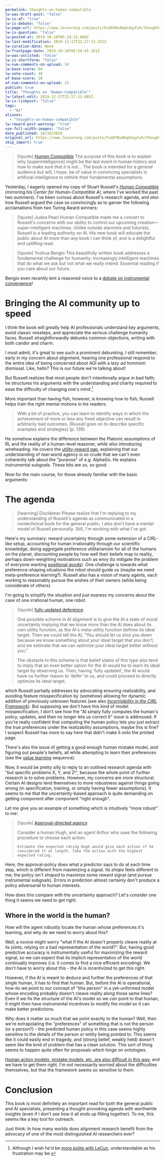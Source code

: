 ```yaml
---
permalink: thoughts-on-human-compatible
lw-was-draft-post: "false"
lw-is-af: "true"
lw-is-debate: "false"
lw-page-url: https://www.lesswrong.com/posts/FuGDYNvA6qh4qyFah/thoughts-on-human-compatible
lw-is-question: "false"
lw-posted-at: 2019-10-10T05:24:31.689Z
lw-last-modification: 2019-12-17T22:27:13.521Z
lw-curation-date: None
lw-frontpage-date: 2019-10-10T05:54:45.161Z
lw-was-unlisted: "false"
lw-is-shortform: "false"
lw-num-comments-on-upload: 34
lw-base-score: 64
lw-vote-count: 34
af-base-score: 20
af-num-comments-on-upload: 15
publish: true
title: "Thoughts on 'Human-Compatible'"
lw-latest-edit: 2019-12-17T22:27:13.803Z
lw-is-linkpost: "false"
tags: 
  - "AI"
aliases: 
  - "thoughts-on-human-compatible"
lw-reward-post-warning: "true"
use-full-width-images: "false"
date_published: 10/10/2019
original_url: https://www.lesswrong.com/posts/FuGDYNvA6qh4qyFah/thoughts-on-human-compatible
skip_import: true
---
```


> [!quote] [_Human Compatible_](https://www.amazon.com/Human-Compatible-Artificial-Intelligence-Problem/dp/0525558616) 
> The purpose of this book is to explain why \[superintelligence\] might be the last event in human history and how to make sure that it is not... The book is intended for a general audience but will, I hope, be of value in convincing specialists in artificial intelligence to rethink their fundamental assumptions.

Yesterday, I eagerly opened my copy of Stuart Russell's [_Human Compatible_](https://www.amazon.com/Human-Compatible-Artificial-Intelligence-Problem/dp/0525558616) (mirroring his _Center for Human-Compatible AI_, where I've worked the past two summers). I've been curious about Russell's research agenda, and _also_ how Russell argued the case so convincingly as to garner the following acclamations from two Turing Award winners:

 >[!quote] Judea Pearl
 > Human Compatible made me a convert to Russell's concerns with our ability to control our upcoming creation—super-intelligent machines. Unlike outside alarmists and futurists, Russell is a leading authority on AI. His new book will educate the public about AI more than any book I can think of, and is a delightful and uplifting read.
 
 > [!quote] Yoshua Bengio
 > This beautifully written book addresses a fundamental challenge for humanity: increasingly intelligent machines that do what we ask but not what we really intend. Essential reading if you care about our future. 

Bengio even recently lent a reasoned voice to a [debate on instrumental convergence](https://www.lesswrong.com/posts/WxW6Gc6f2z3mzmqKs/debate-on-instrumental-convergence-between-lecun-russell)!

# Bringing the AI community up to speed

I think the book will greatly help AI professionals understand key arguments, avoid classic missteps, and appreciate the serious challenge humanity faces. Russell straightforwardly debunks common objections, writing with both candor and charm.

I must admit, it's great to see such a prominent debunking. I still remember, early in my concern about alignment, hearing one professional respond to the entire idea of being concerned about AGI with a lazy _ad hominem_ dismissal. Like, hello? This is our future we're talking about!

But Russell realizes that most people don't intentionally argue in bad faith; he structures his arguments with the understanding and charity required to ease the difficulty of changing one's mind.[^polite] 

[^polite]: Although I wish he'd be [more polite with LeCun](https://www.lesswrong.com/posts/WxW6Gc6f2z3mzmqKs/debate-on-instrumental-convergence-between-lecun-russell), understandable as his frustration may be.

More important than having fish, however, is knowing how to fish; Russell helps train the right mental motions in his readers:

> With a bit of practice, you can learn to identify ways in which the achievement of more or less any fixed objective can result in arbitrarily bad outcomes. \[Russell goes on to describe specific examples and strategies\] (p. 139)

He somehow explains the difference between the Platonic assumptions of RL and the reality of a human-level reasoner, _while also_ introducing wireheading. He covers the [utility-reward gap](https://www.lesswrong.com/posts/bG4PR9uSsZqHg2gYY/utility-reward), explaining that our understanding of real-world agency is so crude that we can't even coherently talk about the "purpose" of e.g. AlphaGo. He explains instrumental subgoals. These bits are so, so good.

Now for the main course, for those already familiar with the basic arguments:

# The agenda

> [!warning] Disclaimer
> Please realize that I'm replying to my understanding of Russell's agenda as communicated in a nontechnical book for the general public; I also don't have a mental model of Russell personally. Still, I'm working with what I've got.

Here's my summary: reward uncertainty through some extension of a CIRL-like setup, accounting for human irrationality through our scientific knowledge, doing aggregate preference utilitarianism for all of the humans on the planet, discounting people by how well their beliefs map to reality, perhaps down-weighting motivations such as envy (to mitigate the problem of everyone wanting [positional goods](https://en.wikipedia.org/wiki/Positional_good)). One challenge is towards what preference-shaping situations the robot should guide us (maybe we need meta-preference learning?). Russell also has a vision of many agents, each working to reasonably pursue the wishes of their owners (while being considerate of others).

I'm going to simplify the situation and just express my concerns about the case of one irrational human, one robot.

> [!quote] [fully updated deference](https://arbital.com/p/updated_deference/):
>
> One possible scheme in AI alignment is to give the AI a state of moral uncertainty implying that we know more than the AI does about its own utility function, as the AI's meta-utility function defines its ideal target. Then we could tell the AI, "You should let us shut you down because we know something about your ideal target that you don't, and we estimate that we can optimize your ideal target better without you."
>
> The obstacle to this scheme is that belief states of this type also tend to imply that an even better option for the AI would be to learn its ideal target by observing us. Then, having 'fully updated', the AI would have no further reason to 'defer' to us, and could proceed to directly optimize its ideal target.

which Russell partially addresses by advocating ensuring realizability, and avoiding feature misspecification by (somehow) allowing for dynamic addition of previously unknown features (see also [_Incorrigibility in the CIRL Framework_](https://arxiv.org/abs/1709.06275)). But supposing we don't have this kind of model misspecification, I don't see how the "AI simply fully computes the human's policy, updates, and then no longer lets us correct it" issue is addressed. If you're really confident that computing the human policy lets you just extract the true preferences under the realizability assumptions, maybe this is fine? I suspect Russell has more to say here that didn't make it onto the printed page.

There's also the issue of getting a good enough human mistake model, _and_ figuring out people's beliefs, all while attempting to learn their preferences (see the [value learning](https://www.lesswrong.com/s/4dHMdK5TLN6xcqtyc) sequence).

Now, it would be pretty silly to reply to an outlined research agenda with "but specific problems X, Y, and Z!", because the whole point of further research is to solve problems. However, my concerns are more structural. Certain AI designs lend themselves to more robustness against things going wrong (in specification, training, or simply having fewer assumptions). It seems to me that the uncertainty-based approach is quite demanding on getting component after component "right enough".

Let me give you an example of something which is intuitively "more robust" to me: 

> [!quote] [Approval-directed agency](https://www.lesswrong.com/posts/7Hr8t6xwuuxBTqADK/approval-directed-agents-1)
>
> Consider a human Hugh, and an agent Arthur who uses the following procedure to choose each action:
>
> `Estimate the expected rating Hugh would give each action if he considered it at length. Take the action with the highest expected rating.`

Here, the approval-policy does what a predictor says to do at each time step, which is different from maximizing a signal. Its _shape_ feels different to me; the policy isn't _shaped_ to maximize some reward signal (and pursue instrumental subgoals). Errors in prediction almost certainly don't produce a policy adversarial to human interests.

How does this compare with the uncertainty approach? Let's consider one thing it seems we need to get right:

## Where in the world is the human?

How will the agent robustly locate the human whose preferences it's learning, and why do we need to worry about this?

Well, a novice might worry "what if the AI doesn't properly cleave reality at its joints, relying on a bad representation of the world?". But, having good predictive accuracy is instrumentally useful for maximizing the reward signal, so we can expect that its implicit representation of the world continually improves (i.e. it comes to find a nice efficient encoding). We don't have to worry about this - the AI is incentivized to get this right.

However, if the AI is meant to deduce and further the preferences of that single human, it has to find that human. But, before the AI is operational, how do we point to _our_ concept of "this person" in a yet-unformed model whose encoding probably doesn't cleave reality along those same lines? Even if we fix the structure of the AI's model so we _can_ point to that human, it might then have instrumental incentives to modify the model so it can make better predictions.

Why does it matter so much that we point exactly to the human? Well, then we're extrapolating the "preferences" of something that is not the person (or a person?) - the predicted human policy in this case seems highly sensitive to the details of the person or entity being pointed to. This seems like it could easily end in tragedy, and (strong belief, weakly held) doesn't seem like the kind of problem that has a clean solution. This sort of thing seems to happen quite often for proposals which hinge on ontologies.

[Human action models, mistake models, etc. are also difficult in this way](https://www.lesswrong.com/s/4dHMdK5TLN6xcqtyc/p/cnC2RMWEGiGpJv8go), and we have to get them right. I'm not necessarily worried about the difficulties themselves, but that the framework seems so sensitive to them.

# Conclusion

This book is most definitely an important read for both the general public and AI specialists, presenting a thought-provoking agenda with worthwhile insights (even if I don't see how it all ends up fitting together). To me, this seems like a key tool for outreach.

Just think: In how many worlds does alignment research benefit from the advocacy of one of the most distinguished AI researchers ever?